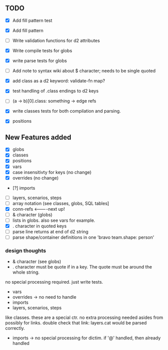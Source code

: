 ## TODO

- [x] Add fill pattern test
- [x] Add fill pattern
- [ ] Write validation functions for d2 attributes
- [x] Write compile tests for globs
- [x] write parse tests for globs
- [ ] Add note to syntax wiki about $ character; needs to be single quoted
- [x] add class as a d2 keyword: validate-fn map?
- [x] test handling of .class endings to d2 keys
- [ ] (a -> b)[0].class: something -> edge refs
- [x] write classes tests for both compilation and parsing.
- [x] positions




## New Features added

- [x] globs
- [x] classes
- [x] positions
- [x] vars
- [x] case insensitivty for keys (no change)
- [x] overrides (no change)
- [?] imports
- [ ] layers, scenarios, steps
- [ ] array notation (see classes, globs, SQL tables]
- [x] conn-refs  <----next up!
- [ ] & character (globs)
- [ ] lists in globs. also see vars for example.
- [x] . character in quoted keys
- [ ] parse line returns at end of d2 string
- [ ] parse shape/container definitions in one 'bravo team.shape: person'

### design thoughts

- & character (see globs)
- . character must be quote if in a key.
The quote must be around the whole string.


no special processing required. just write tests.

- vars
- overrides -> no need to handle
- imports
- layers, scenarios, steps

like classes. these are a special ctr. no extra processing needed asides from possibly for links.
double check that link: layers.cat would be parsed correctly.

- imports -> no special processing for dictim. if '@' handled, then already handled























